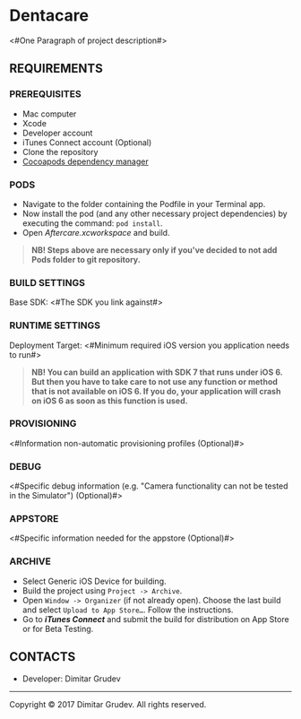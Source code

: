 #  Dentacare

<#One Paragraph of project description#>

##  REQUIREMENTS

### PREREQUISITES

+ Mac computer
+ Xcode
+ Developer account
+ iTunes Connect account (Optional)
+ Clone the repository
+ [Cocoapods dependency manager](https://cocoapods.org/)

### PODS

+ Navigate to the folder containing the Podfile in your Terminal app.
+ Now install the pod (and any other necessary project dependencies) by executing the command: `pod install`.
+ Open *Aftercare.xcworkspace* and build.

> **NB! Steps above are necessary only if you've decided to not add Pods folder to git repository.**

### BUILD SETTINGS

Base SDK: <#The SDK you link against#>

### RUNTIME SETTINGS

Deployment Target: <#Minimum required iOS version you application needs to run#>

> **NB! You can build an application with SDK 7 that runs under iOS 6. But then you have to take care to not use any function or method that is not available on iOS 6. If you do, your application will crash on iOS 6 as soon as this function is used.**

### PROVISIONING

<#Information non-automatic provisioning profiles (Optional)#>

### DEBUG

<#Specific debug information (e.g. "Camera functionality can not be tested in the Simulator") (Optional)#>

### APPSTORE

<#Specific information needed for the appstore (Optional)#>

### ARCHIVE

+ Select Generic iOS Device for building.
+ Build the project using `Project -> Archive`.
+ Open `Window -> Organizer` (if not already open). Choose the last build and select `Upload to App Store…`. Follow the instructions.
+ Go to ***iTunes Connect*** and submit the build for distribution on App Store or for Beta Testing.

## CONTACTS

- Developer: Dimitar Grudev

------

Copyright © 2017 Dimitar Grudev. All rights reserved.

